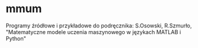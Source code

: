 # mmum
Programy źródłowe i przykładowe do podręcznika: S.Osowski, R.Szmurło, "Matematyczne modele uczenia maszynowego w językach MATLAB i Python"
